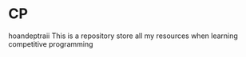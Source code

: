 # CP
hoandeptraii
This is a repository store all my resources when learning competitive programming
